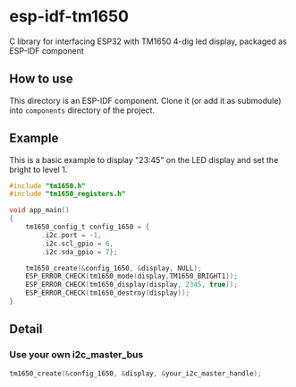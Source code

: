 # esp-idf-tm1650
 
C library for interfacing ESP32 with TM1650 4-dig led display, packaged as ESP-IDF component

## How to use

This directory is an ESP-IDF component. Clone it (or add it as submodule) into `components` directory of the project.

## Example
This is a basic example to display "23:45" on the LED display and set the bright to level 1.
```c
#include "tm1650.h"
#include "tm1650_registers.h"

void app_main()
{
    tm1650_config_t config_1650 = {
        .i2c.port = -1,
        .i2c.scl_gpio = 6,
        .i2c.sda_gpio = 7};

    tm1650_create(&config_1650, &display, NULL);
    ESP_ERROR_CHECK(tm1650_mode(display,TM1650_BRIGHT1));
    ESP_ERROR_CHECK(tm1650_display(display, 2345, true));
    ESP_ERROR_CHECK(tm1650_destroy(display));
}
```

## Detail

### Use your own i2c_master_bus

```c
tm1650_create(&config_1650, &display, &your_i2c_master_handle);
```
